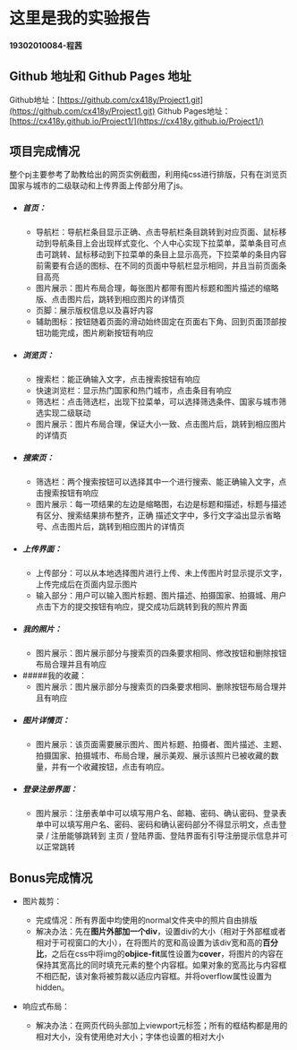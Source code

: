 # 这里是我的实验报告
#### 19302010084-程茜
## Github 地址和 Github Pages 地址
Github地址：[https://github.com/cx418y/Project1.git](https://github.com/cx418y/Project1.git)
Github Pages地址：[https://cx418y.github.io/Project1/](https://cx418y.github.io/Project1/)
## 项目完成情况
整个pj主要参考了助教给出的网页实例截图，利用纯css进行排版，只有在浏览页国家与城市的二级联动和上传界面上传部分用了js。

- ##### 首页：
    - 导航栏：导航栏条目显示正确、点击导航栏条目跳转到对应页面、鼠标移动到导航条目上会出现样式变化、个人中心实现下拉菜单，菜单条目可点击可跳转、鼠标移动到下拉菜单的条目上显示高亮，下拉菜单的条目内容前需要有合适的图标、在不同的页面中导航栏显示相同，并且当前页面条目高亮
    - 图片展示：图片布局合理，每张图片都带有图片标题和图片描述的缩略版、点击图片后，跳转到相应图片的详情页
    - 页脚：展示版权信息以及喜好内容
    - 辅助图标：按钮随着页面的滑动始终固定在页面右下角、回到页面顶部按钮功能完成，图片刷新按钮有响应
- ##### 浏览页：
   - 搜索栏：能正确输入文字，点击搜索按钮有响应
   - 快速浏览栏：显示热门国家和热门城市，点击条目有响应
   - 筛选栏：点击筛选栏，出现下拉菜单，可以选择筛选条件、国家与城市筛选实现二级联动
   - 图片展示：图片布局合理，保证大小一致、点击图片后，跳转到相应图片的详情页
- ##### 搜索页：
   - 筛选栏：两个搜索按钮可以选择其中一个进行搜索、能正确输入文字，点击搜索按钮有响应
   - 图片展示：每一项结果的左边是缩略图，右边是标题和描述，标题与描述有区分、搜索结果排布整齐，正确
描述文字中，多行文字溢出显示省略号、点击图片后，跳转到相应图片的详情页
- ##### 上传界面：
   - 上传部分：可以从本地选择图片进行上传、未上传图片时显示提示文字，上传完成后在页面内显示图片
   - 输入部分：用户可以输入图片标题、图片描述、拍摄国家、拍摄城、用户点击下方的提交按钮有响应，提交成功后跳转到我的照片界面
- ##### 我的照片：
   - 图片展示：图片展示部分与搜索页的四条要求相同、修改按钮和删除按钮布局合理并且有响应
- #####我的收藏：
   - 图片展示：图片展示部分与搜索页的四条要求相同、删除按钮布局合理并且有响应
- ##### 图片详情页：
   - 图片展示：该页面需要展示图片、图片标题、拍摄者、图片描述、主题、拍摄国家、拍摄城市、布局合理，展示美观、展示该照片已被收藏的数量，并有一个收藏按钮，点击有响应。
- ##### 登录注册界面：
   - 图片展示：注册表单中可以填写用户名、邮箱、密码、确认密码、登录表单中可以填写用户名、密码、密码和确认密码部分不得显示明文，点击登录 / 注册能够跳转到 主页 / 登陆界面、登陆界面有引导注册提示信息并可以正常跳转

## Bonus完成情况
- 图片裁剪：
   - 完成情况：所有界面中均使用的normal文件夹中的照片自由排版
   - 解决办法：先在**图片外部加一个div**，设置div的大小（相对于外部框或者相对于可视窗口的大小），在将图片的宽和高设置为该div宽和高的**百分比**，之后在css中将img的**objice-fit**属性设置为**cover**，将图片的内容在保持其宽高比的同时填充元素的整个内容框。如果对象的宽高比与内容框不相匹配，该对象将被剪裁以适应内容框。并将overflow属性设置为hidden。

- 响应式布局：
   - 解决办法：在网页代码头部加上viewport元标签；所有的框结构都是用的相对大小，没有使用绝对大小；字体也设置的相对大小
   
